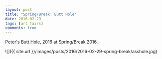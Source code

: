 ```yaml
---
layout: post
title: "Spring/Break: Butt Hole"
date: 2016-02-29
tags: [art fairs]
comments: true
---
```

[Peter's Butt Hole, 2016](http://peterclough.net/peter-1) at [Spring/Break 2016](https://www.artsy.net/springbreak-2016).

![]({{ site.url }}/images/posts/2016/2016-02-29-spring-break/asshole.jpg)

